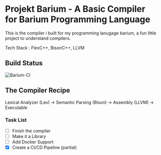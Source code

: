 # Projekt Barium - A Basic Compiler for Barium Programming Language

This is the compiler i built for my programming lanugage barium, a fun little project to understand compilers.

Tech Stack : FlexC++, BisonC++, LLVM

## Build Status

![Barium-CI](https://github.com/satyajitghana/ProjektBarium/workflows/Barium-CI/badge.svg?branch=master)

## The Compiler Recipe

Lexical Analyzer (Lex) -> Semantic Parsing (Bison) -> Assembly (LLVM) -> Executable


### Task List

- [ ] Finish the compiler
- [ ] Make it a Library
- [ ] Add Docker Support
- [X] Create a CI/CD Pipeline (partial)